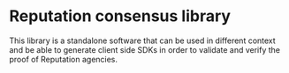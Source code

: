 # Reputation consensus library

This library is a standalone software that can be used in different context and be able to generate client side SDKs in order to validate and verify the proof of Reputation agencies.


